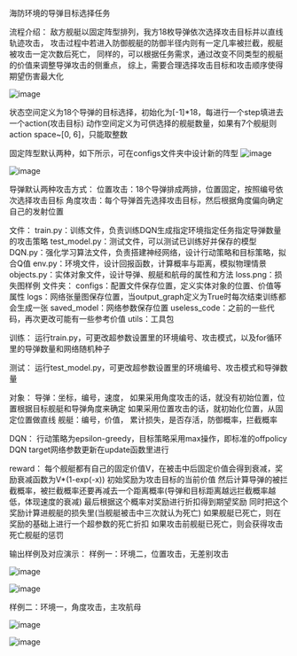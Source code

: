 海防环境的导弹目标选择任务

流程介绍：
敌方舰艇以固定阵型排列，我方18枚导弹依次选择攻击目标并以直线轨迹攻击，
攻击过程中若进入防御舰艇的防御半径内则有一定几率被拦截，舰艇被攻击一定次数后死亡，
同样的，可以根据任务需求，通过改变不同类型的舰艇的价值来调整导弹攻击的侧重点，
综上，需要合理选择攻击目标和攻击顺序使得期望伤害最大化

![image](https://user-images.githubusercontent.com/32588806/110740733-7f60dd00-826e-11eb-81f0-7af663045c5c.png)


状态空间定义为18个导弹的目标选择，初始化为[-1]*18，每进行一个step填进去一个action(攻击目标)
动作空间定义为可供选择的舰艇数量，如果有7个舰艇则action space~[0, 6]，只能取整数


固定阵型默认两种，如下所示，可在configs文件夹中设计新的阵型
![image](https://user-images.githubusercontent.com/32588806/110739478-3c9e0580-826c-11eb-842e-01acdabdf65e.png)

![image](https://user-images.githubusercontent.com/32588806/110739530-53dcf300-826c-11eb-9864-4f963481f25d.png)


导弹默认两种攻击方式：
位置攻击：18个导弹排成两排，位置固定，按照编号依次选择攻击目标
角度攻击：每个导弹首先选择攻击目标，然后根据角度偏向确定自己的发射位置


文件：
train.py：训练文件，负责训练DQN生成指定环境指定任务指定导弹数量的攻击策略
test_model.py：测试文件，可以测试已训练好并保存的模型
DQN.py：强化学习算法文件，负责搭建神经网络，设计行动策略和目标策略，拟合Q值
env.py：环境文件，设计回报函数，计算概率与距离，模拟物理情景
objects.py：实体对象文件，设计导弹、舰艇和航母的属性和方法
loss.png：损失图样例 
文件夹：
configs：配置文件保存位置，定义实体对象的位置、价值等属性
logs：网络张量图保存位置，当output_graph定义为True时每次结束训练都会生成一张
saved_model：网络参数保存位置
useless_code：之前的一些代码，再次更改可能有一些参考价值
utils：工具包

训练：
运行train.py，可更改超参数设置里的环境编号、攻击模式，以及for循环里的导弹数量和网络随机种子

测试：
运行test_model.py，可更改超参数设置里的环境编号、攻击模式和导弹数量

对象：
导弹：坐标，编号，速度，
如果采用角度攻击的话，就没有初始位置，位置根据目标舰艇和导弹角度来确定
如果采用位置攻击的话，就初始化位置，从固定位置做直线
舰艇：编号，价值， 累计损失，是否存活，防御概率，拦截概率

DQN：
行动策略为epsilon-greedy，目标策略采用max操作，即标准的offpolicy DQN
target网络参数更新在update函数里进行

reward：
每个舰艇都有自己的固定价值V，在被击中后固定价值会得到衰减，奖励衰减函数为V*(1-exp(-x))
初始奖励为攻击目标的当前价值
然后计算导弹的被拦截概率，被拦截概率还要再减去一个距离概率(导弹和目标距离越远拦截概率越低，体现速度的衰减)
最后根据这个概率对奖励进行折扣得到期望奖励
同时把这个奖励计算进舰艇的损失里(当舰艇被击中三次就认为死亡)
如果舰艇已死亡，则在奖励的基础上进行一个超参数的死亡折扣
如果攻击前舰艇已死亡，则会获得攻击死亡舰艇的惩罚


输出样例及对应演示：
样例一：环境二，位置攻击，无差别攻击

![image](https://user-images.githubusercontent.com/32588806/110740782-93a4da00-826e-11eb-815f-c4bd672ad78c.png)

![image](https://user-images.githubusercontent.com/32588806/110740791-96073400-826e-11eb-9374-8ab449b663bc.png)

样例二：环境一，角度攻击，主攻航母

![image](https://user-images.githubusercontent.com/32588806/110752729-9e686a80-8280-11eb-95dd-9d3a3744adf1.png)

![image](https://user-images.githubusercontent.com/32588806/110752751-a45e4b80-8280-11eb-8202-54d130a0a0f8.png)






